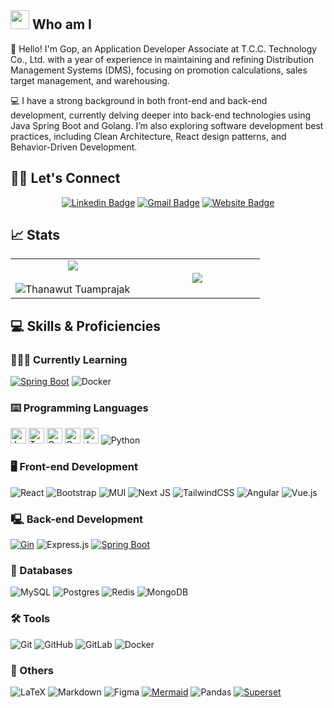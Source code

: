 <img src="https://media.giphy.com/media/iY8CRBdQXODJSCERIr/giphy.gif" width="30px">&nbsp;**Who am I**
---
👋 Hello! I'm Gop, an Application Developer Associate at T.C.C. Technology Co., Ltd. with a year of experience in maintaining and refining Distribution Management Systems (DMS), focusing on promotion calculations, sales target management, and warehousing.

💻 I have a strong background in both front-end and back-end development, currently delving deeper into back-end technologies using Java Spring Boot and Golang. I’m also exploring software development best practices, including Clean Architecture, React design patterns, and Behavior-Driven Development.

## 🙋‍♀️ Let's Connect
<div align="center">

[![Linkedin Badge](https://img.shields.io/badge/-Thanawut_Tuamprajak-blue?style=flat-square&logo=Linkedin&logoColor=white&link=https://www.linkedin.com/in/thanawut-tuamprajak-479144262/)](https://www.linkedin.com/in/thanawut-tuamprajak-479144262/)
[![Gmail Badge](https://img.shields.io/badge/-thanawut.tuam@gmail.com-c14438?style=flat-square&logo=Gmail&logoColor=white&link=mailto:thanawut.tuam@gmail.com)](mailto:thanawut.tuam@gmail.com)
[![Website Badge](https://img.shields.io/badge/-Thanawut_Tuamprajak-gray?style=flat-square&link=https://thanawut-tuamprajak.vercel.app/)](https://thanawut-tuamprajak.vercel.app/)
</div>

## 📈 Stats
<table align="center">
  <tr border="none">
    <td width="50%" align="center">
      <img  align="center"  src="https://github-readme-stats.vercel.app/api?username=hanawuz&theme=react&show_icons=true&count_private=true&hide_border=true" />
      <br></br>
      <img  title="🔥 Get streak stats for your profile at git.io/streak-stats" alt="Thanawut Tuamprajak" src="https://github-readme-streak-stats.herokuapp.com/?user=hanawuz&theme=react&hide_border=true" /> 
    </td>
    <td width="80%" align="center">
      <img  align="center"  src="https://github-readme-stats.anuraghazra1.vercel.app/api/top-langs/?username=hanawuz&theme=react&hide_border=false&no-bg=true&no-frame=true&langs_count=8&hide_border=true"/>
    </td>
  </tr>
</table>


## 💻 Skills & Proficiencies

### 👨🏻‍💻 Currently Learning
[![Spring Boot](https://img.shields.io/badge/Spring_Boot-6DB33F?style=for-the-badge&logo=spring-boot&logoColor=white)](https://)
![Docker](https://img.shields.io/badge/docker-%230db7ed.svg?style=for-the-badge&logo=docker&logoColor=white)

### ⌨️ Programming Languages
<span><img src="https://img.shields.io/badge/JavaScript-323330?style=for-the-badge&logo=javascript&logoColor=F7DF1E" alt="JavaScript logo" title="JavaScript" height="25" /></span>
<span><img src="https://img.shields.io/badge/TypeScript-007ACC?style=for-the-badge&logo=typescript&logoColor=white" alt="TypeScript logo" title="TypeScript" height="25" /></span>
<span><img src="https://img.shields.io/badge/go-%2300ADD8.svg?style=for-the-badge&logo=go&logoColor=white" alt="Golang logo" title="Go" height="25" /></span>
<span><img src="https://img.shields.io/badge/c++-%2300599C.svg?style=for-the-badge&logo=c%2B%2B&logoColor=white" alt="Cpp logo" title="C++" height="25" /></span>
<span><img src="https://img.shields.io/badge/java-%23ED8B00.svg?style=for-the-badge&logo=openjdk&logoColor=white" alt="Java logo" title="Java" height="25" /></span>
![Python](https://img.shields.io/badge/python-3670A0?style=for-the-badge&logo=python&logoColor=ffdd54)

### 🖥️ Front-end Development
![React](https://img.shields.io/badge/react-%2320232a.svg?style=for-the-badge&logo=react&logoColor=%2361DAFB)
![Bootstrap](https://img.shields.io/badge/bootstrap-%238511FA.svg?style=for-the-badge&logo=bootstrap&logoColor=white)
![MUI](https://img.shields.io/badge/MUI-%230081CB.svg?style=for-the-badge&logo=mui&logoColor=white)
![Next JS](https://img.shields.io/badge/Next-black?style=for-the-badge&logo=next.js&logoColor=white)
![TailwindCSS](https://img.shields.io/badge/tailwindcss-%2338B2AC.svg?style=for-the-badge&logo=tailwind-css&logoColor=white)
![Angular](https://img.shields.io/badge/angular-%23DD0031.svg?style=for-the-badge&logo=angular&logoColor=white)
![Vue.js](https://img.shields.io/badge/vuejs-%2335495e.svg?style=for-the-badge&logo=vuedotjs&logoColor=%234FC08D)


### 🖳 Back-end Development
[![Gin](https://img.shields.io/badge/Gin-008ECF?style=for-the-badge&logo=gin&logoColor=white)](https://)
![Express.js](https://img.shields.io/badge/express.js-%23404d59.svg?style=for-the-badge&logo=express&logoColor=%2361DAFB)
[![Spring Boot](https://img.shields.io/badge/Spring_Boot-6DB33F?style=for-the-badge&logo=spring-boot&logoColor=white)](https://)

### 💾 Databases
![MySQL](https://img.shields.io/badge/mysql-%2300f.svg?style=for-the-badge&logo=mysql&logoColor=white)
![Postgres](https://img.shields.io/badge/postgres-%23316192.svg?style=for-the-badge&logo=postgresql&logoColor=white)
![Redis](https://img.shields.io/badge/redis-%23DD0031.svg?style=for-the-badge&logo=redis&logoColor=white)
![MongoDB](https://img.shields.io/badge/MongoDB-%234ea94b.svg?style=for-the-badge&logo=mongodb&logoColor=white)


### 🛠️ Tools
![Git](https://img.shields.io/badge/git-%23F05033.svg?style=for-the-badge&logo=git&logoColor=white)
![GitHub](https://img.shields.io/badge/github-%23121011.svg?style=for-the-badge&logo=github&logoColor=white)
![GitLab](https://img.shields.io/badge/gitlab-%23181717.svg?style=for-the-badge&logo=gitlab&logoColor=white)
![Docker](https://img.shields.io/badge/docker-%230db7ed.svg?style=for-the-badge&logo=docker&logoColor=white)

### 🛃 Others
![LaTeX](https://img.shields.io/badge/latex-%23008080.svg?style=for-the-badge&logo=latex&logoColor=white)
![Markdown](https://img.shields.io/badge/markdown-%23000000.svg?style=for-the-badge&logo=markdown&logoColor=white)
![Figma](https://img.shields.io/badge/figma-%23F24E1E.svg?style=for-the-badge&logo=figma&logoColor=white)
[![Mermaid](https://img.shields.io/badge/Mermaid-FF3670?style=for-the-badge&logo=mermaid&logoColor=white)](https://)
![Pandas](https://img.shields.io/badge/pandas-%23150458.svg?style=for-the-badge&logo=pandas&logoColor=white)
[![Superset](https://img.shields.io/badge/Superset-20A6C9?style=for-the-badge&logo=apache-superset&logoColor=white)](https://)

<!---
[<img src="https://github-readme-stats.vercel.app/api/pin/?username=hanawuz&repo=team05&theme=react" height="150" style="width: 100%;" />](https://github.com/HanawuZ/team05)
[<img src="https://github-readme-stats.vercel.app/api/pin/?username=hanawuz&repo=promptlab-fe&theme=react" height="150" />](https://github.com/promptlabth/promptlab-fe)
[<img src="https://github-readme-stats.vercel.app/api/pin/?username=hanawuz&repo=foodfinder&theme=react" height="150" />](https://github.com/HanawuZ/foodfinder)

hanawuz/hanawuz is a ✨ special ✨ repository because its `README.md` (this file) appears on your GitHub profile.
You can click the Preview link to take a look at your changes.
--->

